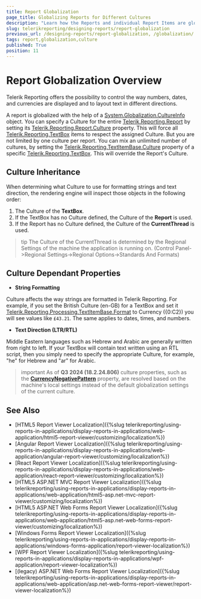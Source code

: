 ```yaml
---
title: Report Globalization
page_title: Globalizing Reports for Different Cultures
description: "Learn how the Reports and individual Report Items are globalized, which properties depend on the selected culture and how the Culture is inherited across the Report and its Items."
slug: telerikreporting/designing-reports/report-globalization
previous_url: /designing-reports/report-globalization, /globalization/
tags: report,globalization,culture
published: True
position: 11
---
```


# Report Globalization Overview

Telerik Reporting offers the possibility to control the way numbers, dates, and currencies are displayed and to layout text in different directions.

A report is globalized with the help of a [System.Globalization.CultureInfo](https://learn.microsoft.com/en-us/dotnet/api/system.globalization.cultureinfo?view=net-7.0) object. You can specify a Culture for the entire [Telerik.Reporting.Report](/api/Telerik.Reporting.Report) by setting its [Telerik.Reporting.Report.Culture](/api/Telerik.Reporting.Report#Telerik_Reporting_Report_Culture) property. This will force all [Telerik.Reporting.TextBox](/api/Telerik.Reporting.TextBox) items to respect the assigned Culture. But you are not limited by one culture per report. You can mix an unlimited number of cultures, by setting the [Telerik.Reporting.TextItemBase.Culture](/api/Telerik.Reporting.TextItemBase#Telerik_Reporting_TextItemBase_Culture) property of a specific [Telerik.Reporting.TextBox](/api/Telerik.Reporting.TextBox). This will override the Report's Culture.

## Culture Inheritance

When determining what Culture to use for formatting strings and text direction, the rendering engine will inspect those objects in the following order:

1. The Culture of the __TextBox__.
1. If the TextBox has no Culture defined, the Culture of the __Report__ is used.
1. If the Report has no Culture defined, the Culture of the __CurrentThread__ is used.

>tip The Culture of the CurrentThread is determined by the Regional Settings of the machine the application is running on. (Control Panel->Regional Settings->Regional Options->Standards And Formats)

## Culture Dependant Properties

* __String Formatting__

Culture affects the way strings are formatted in Telerik Reporting. For example, if you set the British Culture (en-GB) for a TextBox and set it [Telerik.Reporting.Processing.TextItemBase.Format](/api/Telerik.Reporting.Processing.TextItemBase#Telerik_Reporting_Processing_TextItemBase_Format) to Currency ({0:C2}) you will see values like `£43.21`. The same applies to dates, times, and numbers.

* __Text Direction (LTR/RTL)__

Middle Eastern languages such as Hebrew and Arabic are generally written from right to left. If your TextBox will contain text written using an RTL script, then you simply need to specify the appropriate Culture, for example, "he" for Hebrew and "ar" for Arabic.

>important As of __Q3 2024 (18.2.24.806)__ culture properties, such as the [__CurrencyNegativePattern__](https://learn.microsoft.com/en-us/dotnet/api/system.globalization.numberformatinfo.currencynegativepattern?view=net-8.0) property, are resolved based on the machine's local settings instead of the default globalization settings of the current culture.

## See Also

* [HTML5 Report Viewer Localization]({%slug telerikreporting/using-reports-in-applications/display-reports-in-applications/web-application/html5-report-viewer/customizing/localization%})
* [Angular Report Viewer Localization]({%slug telerikreporting/using-reports-in-applications/display-reports-in-applications/web-application/angular-report-viewer/customizing/localization%})
* [React Report Viewer Localization]({%slug telerikreporting/using-reports-in-applications/display-reports-in-applications/web-application/react-report-viewer/customizing/localization%})
* [HTML5 ASP.NET MVC Report Viewer Localization]({%slug telerikreporting/using-reports-in-applications/display-reports-in-applications/web-application/html5-asp.net-mvc-report-viewer/customizing/localization%})
* [HTML5 ASP.NET Web Forms Report Viewer Localization]({%slug telerikreporting/using-reports-in-applications/display-reports-in-applications/web-application/html5-asp.net-web-forms-report-viewer/customizing/localization%})
* [Windows Forms Report Viewer Localization]({%slug telerikreporting/using-reports-in-applications/display-reports-in-applications/windows-forms-application/report-viewer-localization%})
* [WPF Report Viewer Localization]({%slug telerikreporting/using-reports-in-applications/display-reports-in-applications/wpf-application/report-viewer-localization%})
* [(legacy) ASP.NET Web Forms Report Viewer Localization]({%slug telerikreporting/using-reports-in-applications/display-reports-in-applications/web-application/asp.net-web-forms-report-viewer/report-viewer-localization%})
